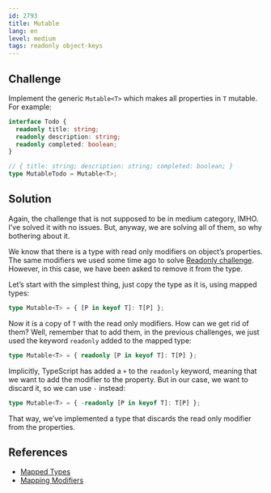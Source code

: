 ```yaml
---
id: 2793
title: Mutable
lang: en
level: medium
tags: readonly object-keys
---
```


## Challenge

Implement the generic `Mutable<T>` which makes all properties in `T` mutable.
For example:

```typescript
interface Todo {
  readonly title: string;
  readonly description: string;
  readonly completed: boolean;
}

// { title: string; description: string; completed: boolean; }
type MutableTodo = Mutable<T>;
```

## Solution

Again, the challenge that is not supposed to be in medium category, IMHO. I’ve
solved it with no issues. But, anyway, we are solving all of them, so why
bothering about it.

We know that there is a type with read only modifiers on object’s properties.
The same modifiers we used some time ago to solve
[Readonly challenge](./easy-readonly.md). However, in this case, we have been
asked to remove it from the type.

Let’s start with the simplest thing, just copy the type as it is, using mapped
types:

```typescript
type Mutable<T> = { [P in keyof T]: T[P] };
```

Now it is a copy of `T` with the read only modifiers. How can we get rid of
them? Well, remember that to add them, in the previous challenges, we just used
the keyword `readonly` added to the mapped type:

```typescript
type Mutable<T> = { readonly [P in keyof T]: T[P] };
```

Implicitly, TypeScript has added a `+` to the `readonly` keyword, meaning that
we want to add the modifier to the property. But in our case, we want to discard
it, so we can use `-` instead:

```typescript
type Mutable<T> = { -readonly [P in keyof T]: T[P] };
```

That way, we’ve implemented a type that discards the read only modifier from the
properties.

## References

- [Mapped Types](https://www.typescriptlang.org/docs/handbook/2/mapped-types.html)
- [Mapping Modifiers](https://www.typescriptlang.org/docs/handbook/2/mapped-types.html#mapping-modifiers)
